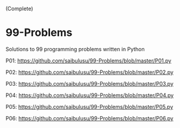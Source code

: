 (Complete)

# 99-Problems

Solutions to 99 programming problems written in Python

P01: https://github.com/saibulusu/99-Problems/blob/master/P01.py

P02: https://github.com/saibulusu/99-Problems/blob/master/P02.py

P03: https://github.com/saibulusu/99-Problems/blob/master/P03.py

P04: https://github.com/saibulusu/99-Problems/blob/master/P04.py

P05: https://github.com/saibulusu/99-Problems/blob/master/P05.py

P06: https://github.com/saibulusu/99-Problems/blob/master/P06.py
